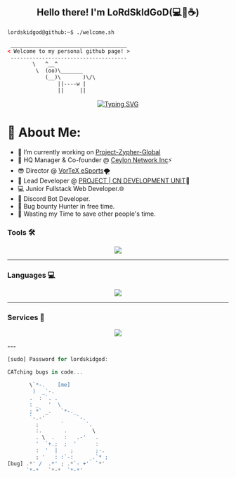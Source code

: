 <h2 align="center">
    Hello there! I'm <strong>LoRdSkIdGoD</strong>(💻💖☕)
</h2>

```console
lordskidgod@github:~$ ./welcome.sh
```

```html
 _____________________________________
< Welcome to my personal github page! >
 ------------------------------------- 
        \   ^__^
         \  (oo)\_______
            (__)\       )\/\
                ||----w |
                ||     ||
```
<div align="center">
<a href="https://git.io/typing-svg"><img src="https://readme-typing-svg.demolab.com?font=Fira+Code&weight=600&size=25&duration=4000&pause=1000&color=3848C3&center=true&vCenter=true&random=false&width=435&lines=Nice+To+Meet+You...;Discord+Server%2F+Bot+Developer;Web+Developer;Tech+Nerd;Cybersecurity+Newbie" alt="Typing SVG" /></a>
</div>

# 💫 About Me:

- 🔭 I’m currently working on [Project-Zypher-Global](https://discord.com/api/oauth2/authorize?client_id=1009166975852875836&permissions=8&scope=bot)
- 💼 HQ Manager & Co-founder @ [Ceylon Network Inc](https://dsc.gg/ceylonnetwork)⚡
- 😎 Director @ [VorTeX eSports](https://discord.gg/HukEDCTZsg)🌪
- 🌱 Lead Developer @ [PROJECT | CN DEVELOPMENT UNIT](https://discord.gg/T866cmAKBJ)🚀
- 💻 Junior Fullstack Web Developer.🌐
- 🤖 Discord Bot Developer.
- 🔏 Bug bounty Hunter in free time.
- 🎯 Wasting my Time to save other people's time.

<h3 align="left"> Tools 🛠️</h3>

<p align="center">
  <a href="https://skillicons.dev">
    <img src="https://skillicons.dev/icons?i=ae,androidstudio,appwrite,arduino,au,blender,git,bootstrap,codepen,bots,figma,flutter,idea,ai,md,nginx,ps,powershell,pr,unity,unreal,vscode,xd" />
  </a>
</p>

---

<h3 align="left">Languages 💻</h3>

<p align="center">
  <a href="https://skillicons.dev">
    <img src="https://skillicons.dev/icons?i=js,ts,html,css,nodejs,vite,react,python,mongodb,mysql,lua,powershell" />
  </a>
</p>

---

<h3 align="left">Services 🚀</h3>

<p align="center">
  <a href="https://skillicons.dev">
    <img src="https://skillicons.dev/icons?i=aws,azure,cloudflare,devto,firebase,gcp,discord,github,heroku,netlify,vercel,replit,instagram,twitter,linkedin,postman,stackoverflow,webflow,wordpress" />
  </a>
</p>
---

```javascript
[sudo] Password for lordskidgod:

CATching bugs in code...
                              
       \`*-.    [me]              
        )  _`-.                 
       .  : `. .                
       : _   '  \               
       ; *` _.   `*-._          
       `-.-'          `-.       
         ;       `       `.     
         :.       .        \    
         . \  .   :   .-'   .   
         '  `+.;  ;  '      :   
         :  '  |    ;       ;-. 
         ; '   : :`-:     _.`* ;
[bug] .*' /  .*' ; .*`- +'  `*' 
      `*-*   `*-*  `*-*'
```
